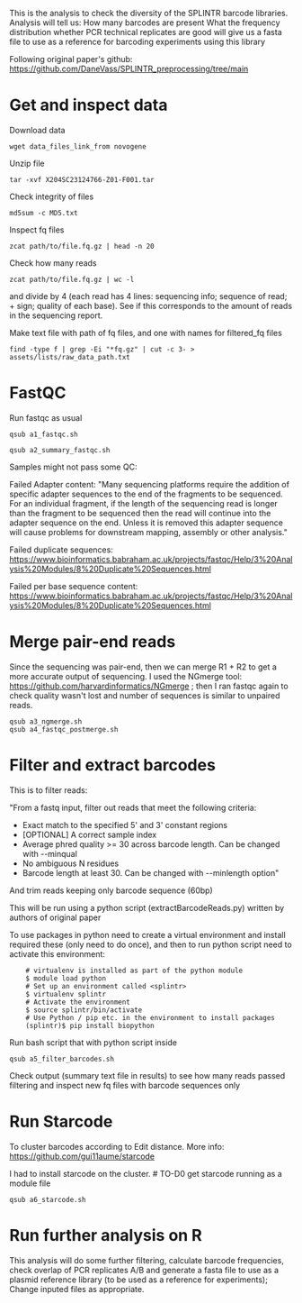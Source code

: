 This is the analysis to check the diversity of the SPLINTR barcode libraries. Analysis will tell us:
How many barcodes are present
What the frequency distribution
whether PCR technical replicates are good
will give us a fasta file to use as a reference for barcoding experiments using this library

Following original paper's github: https://github.com/DaneVass/SPLINTR_preprocessing/tree/main


# Get and inspect data

Download data

    wget data_files_link_from novogene

Unzip file

    tar -xvf X204SC23124766-Z01-F001.tar

Check integrity of files

    md5sum -c MD5.txt

Inspect fq files

    zcat path/to/file.fq.gz | head -n 20

Check how many reads

    zcat path/to/file.fq.gz | wc -l

and divide by 4 (each read has 4 lines: sequencing info; sequence of read; + sign; quality of each base). See if this corresponds to the amount of reads in the sequencing report.

Make text file with path of fq files, and one with names for filtered_fq files

    find -type f | grep -Ei "*fq.gz" | cut -c 3- > assets/lists/raw_data_path.txt

# FastQC

Run fastqc as usual

    qsub a1_fastqc.sh

    qsub a2_summary_fastqc.sh

Samples might not pass some QC:

Failed Adapter content: "Many sequencing platforms require the addition of specific adapter sequences to the end of the fragments to be sequenced. For an individual fragment, if the length of the sequencing read is longer than the fragment to be sequenced then the read will continue into the adapter sequence on the end. Unless it is removed this adapter sequence will cause problems for downstream mapping, assembly or other analysis."

Failed duplicate sequences: https://www.bioinformatics.babraham.ac.uk/projects/fastqc/Help/3%20Analysis%20Modules/8%20Duplicate%20Sequences.html

Failed per base sequence content: https://www.bioinformatics.babraham.ac.uk/projects/fastqc/Help/3%20Analysis%20Modules/8%20Duplicate%20Sequences.html

# Merge pair-end reads

Since the sequencing was pair-end, then we can merge R1 + R2 to get a more accurate output of sequencing. I used the NGmerge tool: https://github.com/harvardinformatics/NGmerge ; then I ran fastqc again to check quality wasn't lost and number of sequences is similar to unpaired reads.

    qsub a3_ngmerge.sh
    qsub a4_fastqc_postmerge.sh


# Filter and extract barcodes

This is to filter reads: 

"From a fastq input, filter out reads that meet the following criteria:
- Exact match to the specified 5' and 3' constant regions
- [OPTIONAL] A correct sample index
- Average phred quality >= 30 across barcode length. Can be changed with --minqual
- No ambiguous N residues
- Barcode length at least 30. Can be changed with --minlength option"

And trim reads keeping only barcode sequence (60bp)

This will be run using a python script (extractBarcodeReads.py) written by authors of original paper

To use packages in python need to create a virtual environment and install required these (only need to do once), and then to run python script need to activate this environment:

        # virtualenv is installed as part of the python module
        $ module load python
        # Set up an environment called <splintr>
        $ virtualenv splintr
        # Activate the environment
        $ source splintr/bin/activate
        # Use Python / pip etc. in the environment to install packages
        (splintr)$ pip install biopython

Run bash script that with python script inside

    qsub a5_filter_barcodes.sh

Check output (summary text file in results) to see how many reads passed filtering and inspect new fq files with barcode sequences only

# Run Starcode

To cluster barcodes according to Edit distance. More info: https://github.com/gui11aume/starcode

I had to install starcode on the cluster. # TO-D0 get starcode running as a module file

    qsub a6_starcode.sh

# Run further analysis on R

This analysis will do some further filtering, calculate barcode frequencies, check overlap of PCR replicates A/B and generate a fasta file to use as a plasmid reference library (to be used as a reference for experiments); Change inputed files as appropriate.